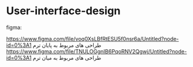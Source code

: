 # User-interface-design

figma:

https://www.figma.com/file/voq0XsLBfRtESU5f0nsr6a/Untitled?node-id=0%3A1           طراحی های مربوط به پایان ترم  
https://www.figma.com/file/TNULOGgnIB6PqoRNV2Qgwj/Untitled?node-id=0%3A1           طراحی های مربوط به میان ترم 
